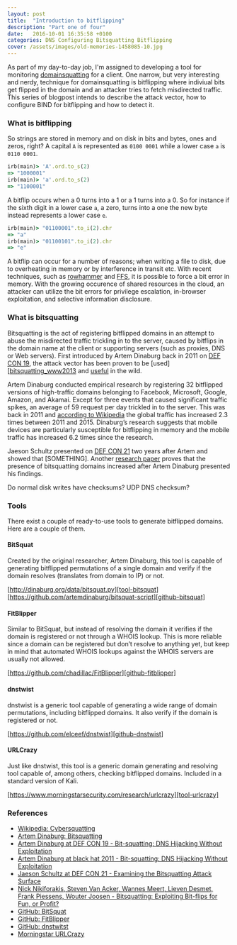 ```yaml
---
layout: post
title:  "Introduction to bitflipping"
description: "Part one of four"
date:   2016-10-01 16:35:58 +0100
categories: DNS Configuring Bitsquatting Bitflipping
cover: /assets/images/old-memories-1458085-10.jpg
---
```


As part of my day-to-day job, I'm assigned to developing a tool for monitoring [domainsquatting][wiki-cybersquatting] for a client. One narrow, but very interesting and nerdy, technique for domainsquatting is bitflipping where indiviual bits get flipped in the domain and an attacker tries to fetch misdirected traffic. This series of blogpost intends to describe the attack vector, how to configure BIND for bitflipping and how to detect it.

### What is bitflipping
So strings are stored in memory and on disk in bits and bytes, ones and zeros, right? A capital `A` is represented as `0100 0001` while a lower case `a` is `0110 0001`.

```ruby
irb(main)> 'A'.ord.to_s(2)
=> "1000001"
irb(main)> 'a'.ord.to_s(2)
=> "1100001"
```

A bitflip occurs when a 0 turns into a 1 or a 1 turns into a 0. So for instance if the sixth digit in a lower case `a`, a zero, turns into a one the new byte instead represents a lower case `e`.

```ruby
irb(main)> "01100001".to_i(2).chr
=> "a"
irb(main)> "01100101".to_i(2).chr
=> "e"
```

A bitflip can occur for a number of reasons; when writing a file to disk, due to overheating in memory or by interference in transit etc. With recent techniques, such as [rowhammer][googlezero-rowhammer] and [FFS][usenix-ffs], it is possible to force a bit error in memory. With the growing occurence of shared resources in the cloud, an attacker can utilize the bit errors for privilege escalation, in-browser exploitation, and selective information disclosure.

### What is bitsquatting

Bitsquatting is the act of registering bitflipped domains in an attempt to abuse the misdirected traffic trickling in to the server, caused by bitflips in the domain name at the client or supporting servers (such as proxies, DNS or Web servers). First introduced by Artem Dinaburg back in 2011 on [DEF CON 19][dinaburg-defcon19], the attack vector has been proven to be [used][[bitsquatting_www2013] and [useful][schultz-defcon21] in the wild.

Artem Dinaburg conducted empirical research by registering 32 bitflipped versions of high-traffic domains belonging to Facebook, Microsoft, Google, Amazon, and Akamai. Except for three events that caused significant traffic spikes, an average of 59 request per day trickled in to the server. This was back in 2011 and [according to Wikipedia][wiki-traffic] the global traffic has increased 2.3 times between 2011 and 2015. Dinaburg’s research suggests that mobile devices are particularly susceptible for bitflipping in memory and the mobile traffic has increased 6.2 times since the research.

Jaeson Schultz presented on [DEF CON 21][schultz-defcon21] two years after Artem and showed that [SOMETHING]. Another [research paper][bitsquatting_www2013] proves that the presence of bitsquatting domains increased after Artem Dinaburg presented his findings.

Do normal disk writes have checksums?
UDP DNS checksum?


### Tools
There exist a couple of ready-to-use tools to generate bitflipped domains. Here are a couple of them.

#### BitSquat
Created by the original researcher, Artem Dinaburg, this tool is capable of generating bitflipped permutations of a single domain and verify if the domain resolves (translates from domain to IP) or not.

[http://dinaburg.org/data/bitsquat.py][tool-bitsquat]  
[https://github.com/artemdinaburg/bitsquat-script][github-bitsquat]


#### FitBlipper
Similar to BitSquat, but instead of resolving the domain it verifies if the domain is registered or not through a WHOIS lookup. This is more reliable since a domain can be registered but don’t resolve to anything yet, but keep in mind that automated WHOIS lookups against the WHOIS servers are usually not allowed.

[https://github.com/chadillac/FitBlipper][github-fitblipper]

#### dnstwist

dnstwist is a generic tool capable of generating a wide range of domain permutations, including bitflipped domains. It also verify if the domain is registered or not.

[https://github.com/elceef/dnstwist][github-dnstwist]

#### URLCrazy

Just like dnstwist, this tool is a generic domain generating and resolving tool capable of, among others, checking bitflipped domains. Included in a standard version of Kali.

[https://www.morningstarsecurity.com/research/urlcrazy][tool-urlcrazy]

### References
* [Wikipedia: Cybersquatting][wiki-cybersquatting]
* [Artem Dinaburg: Bitsquatting][dinaburg-bitsquatting]
* [Artem Dinaburg at DEF CON 19 - Bit-squatting: DNS Hijacking Without Exploitation][dinaburg-defcon19]
* [Artem Dinaburg at black hat 2011 - Bit-squatting: DNS Hijacking Without Exploitation][dinaburg-blackhat2011]
* [Jaeson Schultz at DEF CON 21 - Examining the Bitsquatting Attack Surface][schultz-defcon21]
* [Nick Nikiforakis, Steven Van Acker, Wannes Meert, Lieven Desmet, Frank Piessens, Wouter Joosen - Bitsquatting: Exploiting Bit-flips for Fun, or Profit?][bitsquatting_www2013]
* [GitHub: BitSquat][github-bitsquat]
* [GitHub: FitBlipper][github-fitblipper]
* [GitHub: dnstwitst][github-dnstwist]
* [Morningstar URLCrazy][tool-urlcrazy]

[wiki-cybersquatting]: https://en.wikipedia.org/wiki/Cybersquatting
[wiki-traffic]: https://en.m.wikipedia.org/wiki/Internet_traffic#Global_Internet_traffic
[github-bitsquat]: https://github.com/artemdinaburg/bitsquat-script
[tool-bitsquat]: http://dinaburg.org/data/bitsquat.py
[github-fitblipper]: https://github.com/chadillac/FitBlipper
[github-dnstwist]: https://github.com/elceef/dnstwist
[tool-urlcrazy]: https://www.morningstarsecurity.com/research/urlcrazy
[dinaburg-bitsquatting]: http://dinaburg.org/bitsquatting.html
[dinaburg-defcon19]: https://www.youtube.com/watch?v=lZ8s1JwtNas
[dinaburg-blackhat2011]: https://www.youtube.com/watch?v=_si0FYl_IOA/
[schultz-defcon21]: https://www.youtube.com/watch?v=j2FVFVHVvgg
[bitsquatting_www2013]: https://securitee.org/files/bitsquatting_www2013.pdf
[wikipedia-rowhammer]: https://en.wikipedia.org/wiki/Row_hammer
[googlezero-rowhammer]: https://googleprojectzero.blogspot.co.uk/2015/03/exploiting-dram-rowhammer-bug-to-gain.html
[usenix-ffs]: https://www.usenix.org/system/files/conference/usenixsecurity16/sec16_paper_razavi.pdf
